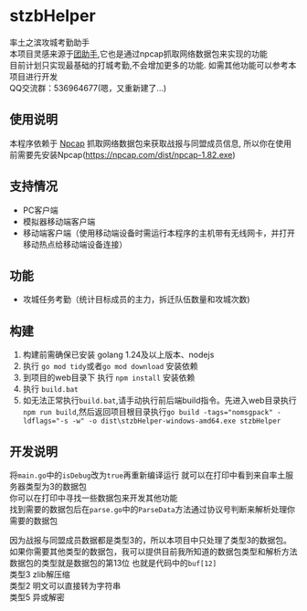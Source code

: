 # stzbHelper
率土之滨攻城考勤助手  
本项目灵感来源于[团助手](http://stzbtool.cn/),它也是通过npcap抓取网络数据包来实现的功能  
目前计划只实现最基础的打城考勤,不会增加更多的功能.  如需其他功能可以参考本项目进行开发  
QQ交流群：536964677(嗯，又重新建了...)
## 使用说明
本程序依赖于 [Npcap](https://npcap.com/#download) 抓取网络数据包来获取战报与同盟成员信息, 所以你在使用前需要先安装Npcap(https://npcap.com/dist/npcap-1.82.exe)  
## 支持情况
- PC客户端
- 模拟器移动端客户端
- 移动端客户端（使用移动端设备时需运行本程序的主机带有无线网卡，并打开移动热点给移动端设备连接）
## 功能
- 攻城任务考勤（统计目标成员的主力，拆迁队伍数量和攻城次数)
## 构建
1. 构建前需确保已安装 golang 1.24及以上版本、nodejs  
2. 执行 `go mod tidy`或者`go mod download` 安装依赖
3. 到项目的web目录下 执行 `npm install` 安装依赖
4. 执行 `build.bat`
5. 如无法正常执行`build.bat`,请手动执行前后端build指令。先进入web目录执行`npm run build`,然后返回项目根目录执行`go build -tags="nomsgpack" -ldflags="-s -w" -o dist\stzbHelper-windows-amd64.exe stzbHelper`
## 开发说明
将`main.go`中的`isDebug`改为`true`再重新编译运行 就可以在打印中看到来自率土服务器类型为3的数据包  
你可以在打印中寻找一些数据包来开发其他功能  
找到需要的数据包后在`parse.go`中的`ParseData`方法通过协议号判断来解析处理你需要的数据包  
  
因为战报与同盟成员数据都是类型3的，所以本项目中只处理了类型3的数据包。   
如果你需要其他类型的数据包，我可以提供目前我所知道的数据包类型和解析方法  
数据包的类型就是数据包的第13位 也就是代码中的`buf[12]`  
类型3 zlib解压缩  
类型2 明文可以直接转为字符串  
类型5 异或解密  
